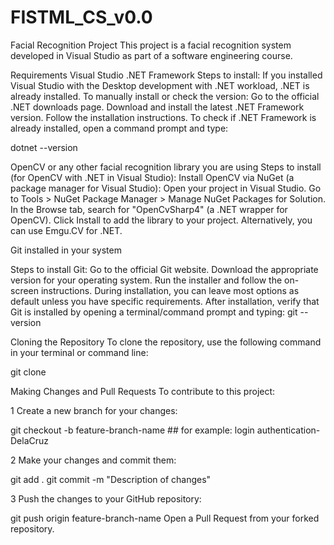 # FISTML_CS_v0.0

Facial Recognition Project
This project is a facial recognition system developed in Visual Studio as part of a software engineering course.

Requirements
Visual Studio
.NET Framework
Steps to install: If you installed Visual Studio with the Desktop development with .NET workload, .NET is already installed. To manually install or check the version: Go to the official .NET downloads page. Download and install the latest .NET Framework version. Follow the installation instructions. To check if .NET Framework is already installed, open a command prompt and type:

dotnet --version

OpenCV or any other facial recognition library you are using Steps to install (for OpenCV with .NET in Visual Studio): Install OpenCV via NuGet (a package manager for Visual Studio): Open your project in Visual Studio. Go to Tools > NuGet Package Manager > Manage NuGet Packages for Solution. In the Browse tab, search for "OpenCvSharp4" (a .NET wrapper for OpenCV). Click Install to add the library to your project. Alternatively, you can use Emgu.CV for .NET.

Git installed in your system

Steps to install Git: Go to the official Git website. Download the appropriate version for your operating system. Run the installer and follow the on-screen instructions. During installation, you can leave most options as default unless you have specific requirements. After installation, verify that Git is installed by opening a terminal/command prompt and typing: git --version

Cloning the Repository
To clone the repository, use the following command in your terminal or command line:

git clone 

Making Changes and Pull Requests
To contribute to this project:

1 Create a new branch for your changes:

git checkout -b feature-branch-name ## for example: login authentication-DelaCruz

2 Make your changes and commit them:

git add . git commit -m "Description of changes"

3 Push the changes to your GitHub repository:

git push origin feature-branch-name Open a Pull Request from your forked repository.
